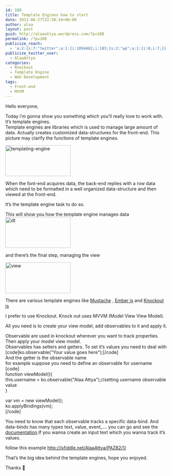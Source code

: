 ```yaml
---
id: 108
title: Template Engines how to start
date: 2013-06-27T22:58:24+00:00
author: alaa
layout: post
guid: http://alaaattya.wordpress.com/?p=108
permalink: /?p=108
publicize_reach:
  - 'a:2:{s:7:"twitter";a:1:{i:1094482;i:183;}s:2:"wp";a:1:{i:0;i:7;}}'
publicize_twitter_user:
  - AlaaAttya
categories:
  - Knockout
  - Template Engine
  - Web Development
tags:
  - Front-end
  - MVVM
---
```

Hello everyone,

Today i&#8217;m gonna show you something which you&#8217;ll really love to work with. It&#8217;s template engines.  
Template engines are libraries which is used to manage large amount of data. Actually creates customized data-structures for the front-end. This picture may clarify the functions of template engines.

[<img loading="lazy" src="http://alaa.ninja/wp-content/uploads/2013/06/templating-engine.png" alt="templating-engine" width="203" height="96" class="alignnone size-full wp-image-109" />](http://alaa.ninja/wp-content/uploads/2013/06/templating-engine.png)

When the font-end acquires data, the back-end replies with a row data which need to be formatted in a well organized data-structure and then viewed at the front-end.

It&#8217;s the template engine task to do so.

This will show you how the template engine manages data  
[<img loading="lazy" src="http://alaa.ninja/wp-content/uploads/2013/06/dt.png" alt="dt" width="203" height="96" class="alignnone size-full wp-image-111" />](http://alaa.ninja/wp-content/uploads/2013/06/dt.png)

and there&#8217;s the final step, managing the view

[<img loading="lazy" src="http://alaa.ninja/wp-content/uploads/2013/06/view.png" alt="view" width="203" height="96" class="alignnone size-full wp-image-112" />](http://alaa.ninja/wp-content/uploads/2013/06/view.png)

There are various template engines like <a href="http://mustache.github.io/" title="Mustache" target="_blank" rel="noopener">Mustache</a> , <a href="http://emberjs.com/" title="Ember js" target="_blank" rel="noopener">Ember js</a> and <a href="http://knockoutjs.com/" title="Knockout js" target="_blank" rel="noopener">Knockout js</a>

I prefer to use Knockout. Knock out uses MVVM (Model View View Model).

All you need is to create your view model, add observables to it and apply it.

Observable are used in knockout wherever you want to track properties. Then apply your model view model.  
Observables has setters and getters. To set it&#8217;s values you need to deal with [code]ko.observable("Your value goes here");[/code]  
And the getter is the observable name  
for example suppose you need to define an observable for username  
[code]  
function viewModel(){  
this.username = ko.observable("Alaa Attya");//setting username observable value  
}

var vm = new viewModel();  
ko.applyBindings(vm);  
[/code]

You need to know that each observable tracks a specific data-bind. And data-binds has many types text, value, event,&#8230;. you can go and see the <a href="http://knockoutjs.com/documentation/" title="knockoutjs" target="_blank" rel="noopener">documentation</a>.If you wanna create an input text which you wanna track it&#8217;s values.

follow this example http://jsfiddle.net/AlaaAttya/PAZ82/1/

That&#8217;s the big idea behind the template engines, hope you enjoyed.

Thanks 🙂